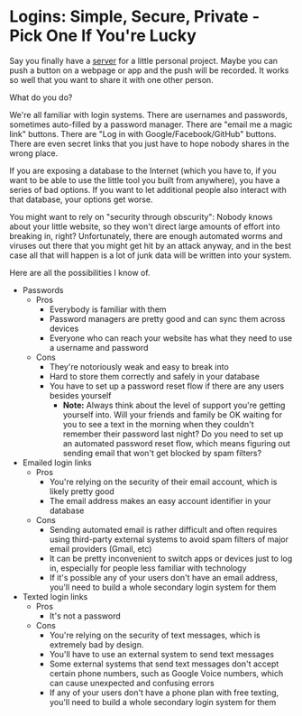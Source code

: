 <link rel="stylesheet" href="/style.css">

# Logins: Simple, Secure, Private - Pick One If You're Lucky

Say you finally have a [server](servers.html) for a little personal project. Maybe you can push a button on a webpage or app and the push will be recorded. It works so well that you want to share it with one other person.

What do you do?

We're all familiar with login systems. There are usernames and passwords, sometimes auto-filled by a password manager. There are "email me a magic link" buttons. There are "Log in with Google/Facebook/GitHub" buttons. There are even secret links that you just have to hope nobody shares in the wrong place.

If you are exposing a database to the Internet (which you have to, if you want to be able to use the little tool you built from anywhere), you have a series of bad options. If you want to let additional people also interact with that database, your options get worse.

You might want to rely on "security through obscurity": Nobody knows about your little website, so they won't direct large amounts of effort into breaking in, right? Unfortunately, there are enough automated worms and viruses out there that you might get hit by an attack anyway, and in the best case all that will happen is a lot of junk data will be written into your system.

Here are all the possibilities I know of.

- Passwords
  - Pros
    - Everybody is familiar with them
    - Password managers are pretty good and can sync them across devices
    - Everyone who can reach your website has what they need to use a username and password
  - Cons
    - They're notoriously weak and easy to break into
    - Hard to store them correctly and safely in your database
    - You have to set up a password reset flow if there are any users besides yourself
      - **Note:** Always think about the level of support you're getting yourself into. Will your friends and family be OK waiting for you to see a text in the morning when they couldn't remember their password last night? Do you need to set up an automated password reset flow, which means figuring out sending email that won't get blocked by spam filters?
- Emailed login links
  - Pros
    - You're relying on the security of their email account, which is likely pretty good
    - The email address makes an easy account identifier in your database
  - Cons
    - Sending automated email is rather difficult and often requires using third-party external systems to avoid spam filters of major email providers (Gmail, etc)
    - It can be pretty inconvenient to switch apps or devices just to log in, especially for people less familiar with technology
    - If it's possible any of your users don't have an email address, you'll need to build a whole secondary login system for them
- Texted login links
  - Pros
    - It's not a password
  - Cons
    - You're relying on the security of text messages, which is extremely bad by design.
    - You'll have to use an external system to send text messages
    - Some external systems that send text messages don't accept certain phone numbers, such as Google Voice numbers, which can cause unexpected and confusing errors
    - If any of your users don't have a phone plan with free texting, you'll need to build a whole secondary login system for them
